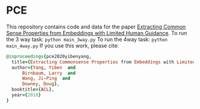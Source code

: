 # PCE
This repository contains code and data for the paper
[Extracting Common Sense Properties from Embeddings with Limited Human Guidance](https://www.aclweb.org/anthology/P18-2102.pdf).
To run the 3 way task:
```python main_3way.py```
To run the 4way task:
```python main_4way.py```
If you use this work, please cite:
```ruby
@inproceedings{pce2020yibenyang,
  title={Extracting Commonsense Properties from Embeddings with Limited Human Guidance},
  author={Yang, Yiben  and
      Birnbaum, Larry  and
      Wang, Ji-Ping  and
      Downey, Doug},
  booktitle={ACL},
  year={2018}
}
```
